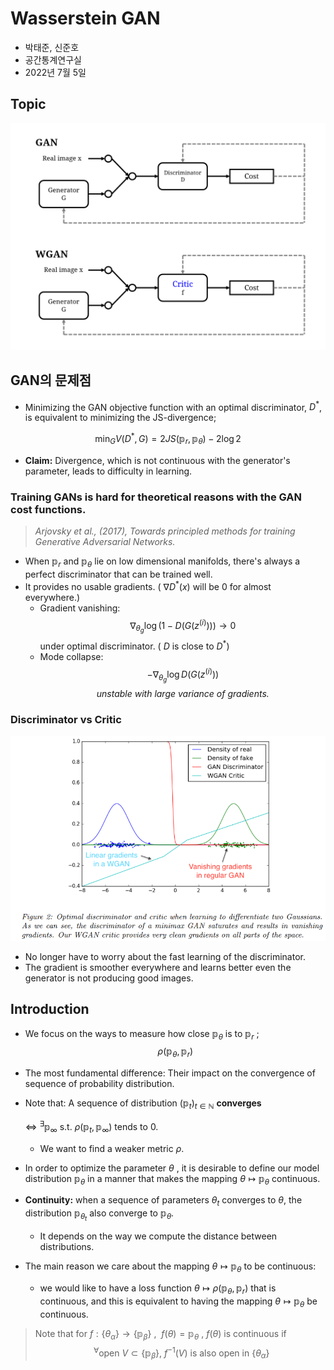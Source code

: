 # Wasserstein GAN




- 박태준, 신준호
- 공간통계연구실
- 2022년 7월 5일



## Topic
![img](./img/topic.png)



## GAN의 문제점

- Minimizing the GAN objective function with an optimal discriminator, $D^*$, is equivalent to minimizing the JS-divergence;

$$\min_G V(D^*, G) = 2JS(\mathbb p_r, \mathbb p_\theta) - 2\log2$$

- **Claim:** Divergence, which is not continuous with the generator's parameter, leads to difficulty in learning.


### Training GANs is hard for theoretical reasons with the GAN cost functions.
> *Arjovsky et al., (2017), Towards principled methods for training Generative Adversarial Networks.*

- When $\mathbb p_r$ and $\mathbb p_\theta$ lie on low dimensional manifolds, there's always a perfect discriminator that can be trained well.
- It provides no usable gradients. ( $\nabla D^*(x)$ will be 0 for almost everywhere.)
  - Gradient vanishing:
    $$\nabla_{\theta_g} \log \Big( 1 - D(G(z^{(i)})) \Big)  \rightarrow 0$$
    under optimal discriminator. ( $D$ is close to $D^*$)
  - Mode collapse:
    $$-\nabla_{\theta_g}\log D(G(z^{(i)}))$$ 
    $$\textit{unstable with large variance of gradients.}$$


### Discriminator vs Critic

![img](./img/vs.png)








- No longer have to worry about the fast learning of the discriminator.
- The gradient is smoother everywhere and learns better even the generator is not producing good images.

## Introduction

- We focus on the ways to measure how close $\mathbb p_\theta$ is to $\mathbb p_r$ ; 
$$\rho(\mathbb p_\theta, \mathbb p_r)$$
- The most fundamental difference:
    Their impact on the convergence of sequence of probability distribution.
- Note that: 
    A sequence of distribution $(\mathbb p_t)_{t\in \mathbb N}$ **converges**
    
    $\Leftrightarrow$ $^\exists \mathbb p_{\infty}$ s.t. $\rho(\mathbb p_t, \mathbb p_{\infty})$ tends to 0.
    
    - We want to find a weaker metric $\rho$.

- In order to optimize the parameter $\theta$ , it is desirable to define our model
distribution $\mathbb p_\theta$ in a manner that makes the mapping $\theta \mapsto \mathbb p_\theta$ continuous.

- **Continuity:** when a sequence of parameters $\theta_t$ converges to $\theta,$ the distribution $\mathbb p_{\theta_t}$ also converge to $\mathbb p_\theta.$

  - It depends on the way we compute the distance between distributions.

- The main reason we care about the mapping $\theta \mapsto \mathbb p_\theta$ to be continuous: 
  - we would like to have a loss function $\theta \mapsto \rho(\mathbb p_\theta, \mathbb p_r)$ that is continuous, and this is equivalent to having the mapping $\theta \mapsto \mathbb p_\theta$ be continuous.

    
> Note that for $f: \{ \theta_\alpha \} \rightarrow \{\mathbb p_\beta \}$ , $~f(\theta) = \mathbb p_\theta$ , $f(\theta)$ is continuous if
 $$~^\forall \text{open } V \subset \{ \mathbb p_\beta \},~ f^{-1}(V) \text{ is also open in } \{\theta_\alpha \}$$
